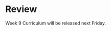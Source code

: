 # Review

Week 9 Curriculum will be released next Friday.

<!-- You've learned a lot of diverse material in Phase 0, and now you are only one week away from Phase 1. We hope you're excited! This week's work-load is a little lighter, which will hopefully give you some breathing room for moving and resting up before Phase 1 starts.

## Challenges

The challenges this week can be done in any order.
1. [Professional Blog](professional_blog.md)
2. [JavaScript Challenges](2-JavaScript) *select 2*
3. [Ruby Challenges](1-HTML-CSS) *select 2*
4. [Cultural Blog](6-cultural-blog.md)
5. [Cohort Bonding](7-cohort-bonding.md)
6. [BONUS Challenges](BONUS-challenges) *Optional*

If this week is too light for you, complete all of the challenges and review any BONUS challenges you missed from previous weeks. Read the Well-Grounded Rubyist or re-read POODR.

This week you'll want to request feedback on Twitter using the hashtag **#DBCU3W9.**

## Submitting your work
- You must complete the [week's submission form](http://apply.devbootcamp.com) to turn in your work by Sunday at 11:59pm.

**There are no extensions available for week 9. It is vital to your ability to attend DBC on site that you get your work in by the deadline.**

## Remember your expectations for the unit!
- Pair at least twice each week. *You need to pair* ***6*** *times this unit*
- Give feedback for each person you paired with. *You need to submit at least 8 pieces of feedback in this unit.* (6 for peer-pairing, and 2 GPS)
- Rate at least 7 pieces of [Meta Feedback](https://socrates.devbootcamp.com/feedback) per week on Socrates. *You need to rate 20 pieces of feedback per unit.*

## [Resources](https://github.com/Devbootcamp/phase-0-handbook/blob/master/resources.md)
